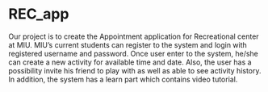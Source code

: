 # REC_app

Our project is to create the Appointment application for Recreational center at MIU. 
MIU’s current students can register to the system and login with registered username and password. 
Once user enter to the system, he/she can create a new activity for available time and date. 
Also, the user has a possibility invite his friend to play with as well as able to see activity history. 
In addition, the system has a learn part which contains video tutorial.

<div>
  <img width="200" rc="/app/src/main/res/drawable-v24/image_welcome.png">
</div>
